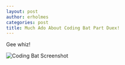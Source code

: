 ```yaml
---
layout: post
author: erholmes
categories: post
title: Much Ado About Coding Bat Part Duex!
---
```


Gee whiz! 

![Coding Bat Screenshot](http://www.unc.edu/~erholmes/codingbat2.png)
